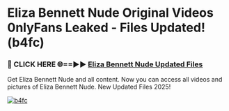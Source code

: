 # Eliza Bennett Nude Original Videos 0nlyFans Leaked - Files Updated! (b4fc)

<h3>🔴 CLICK HERE 🌐==►► <a href="https://tinyurl.com/52m3yx9h" rel="nofollow">Eliza Bennett Nude Updated Files</a></h3>

Get Eliza Bennett Nude and all content. Now you can access all videos and pictures of Eliza Bennett Nude. New Updated Files 2025!

[![b4fc](https://i.imgur.com/TnHtlc8.gif)](https://tinyurl.com/52m3yx9h)
